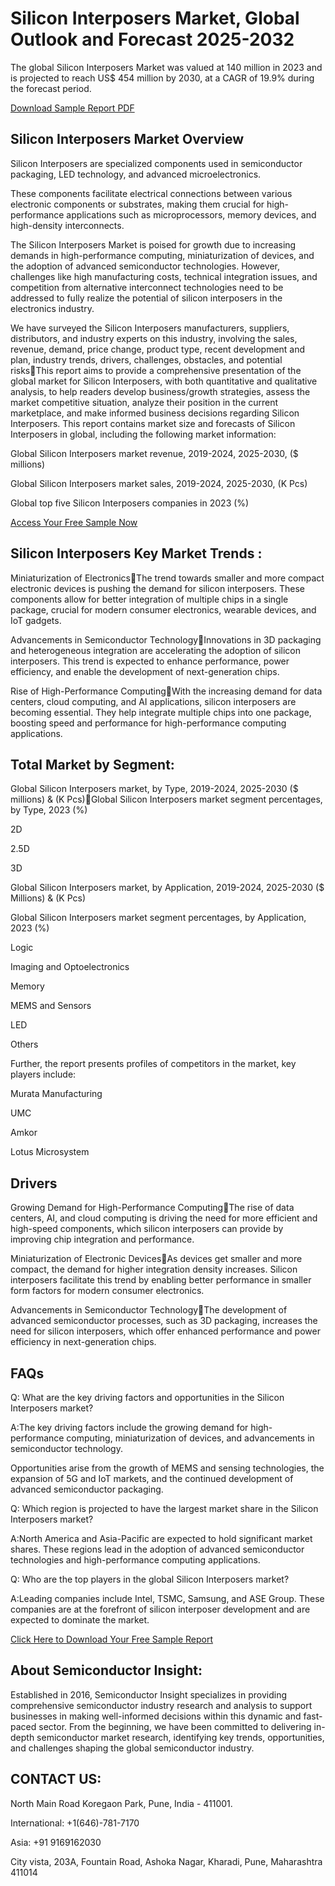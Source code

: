 <h1>Silicon Interposers Market, Global Outlook and Forecast 2025-2032</h1>

The global Silicon Interposers Market was valued at 140 million in 2023 and is projected to reach US$ 454 million by 2030, at a CAGR of 19.9% during the forecast period.

[Download Sample Report PDF ](https://semiconductorinsight.com/download-sample-report/?product_id=92842)

<h2>Silicon Interposers Market Overview</h2>

Silicon Interposers are specialized components used in semiconductor packaging, LED technology, and advanced microelectronics.

These components facilitate electrical connections between various electronic components or substrates, making them crucial for high-performance applications such as microprocessors, memory devices, and high-density interconnects.

The Silicon Interposers Market is poised for growth due to increasing demands in high-performance computing, miniaturization of devices, and the adoption of advanced semiconductor technologies. However, challenges like high manufacturing costs, technical integration issues, and competition from alternative interconnect technologies need to be addressed to fully realize the potential of silicon interposers in the electronics industry.

We have surveyed the Silicon Interposers manufacturers, suppliers, distributors, and industry experts on this industry, involving the sales, revenue, demand, price change, product type, recent development and plan, industry trends, drivers, challenges, obstacles, and potential risksThis report aims to provide a comprehensive presentation of the global market for Silicon Interposers, with both quantitative and qualitative analysis, to help readers develop business/growth strategies, assess the market competitive situation, analyze their position in the current marketplace, and make informed business decisions regarding Silicon Interposers. This report contains market size and forecasts of Silicon Interposers in global, including the following market information:

Global Silicon Interposers market revenue, 2019-2024, 2025-2030, ($ millions)

Global Silicon Interposers market sales, 2019-2024, 2025-2030, (K Pcs)

Global top five Silicon Interposers companies in 2023 (%)

  [Access Your Free Sample Now](https://semiconductorinsight.com/report/silicon-interposers-market/)

<h2>Silicon Interposers Key Market Trends  :</h2>

Miniaturization of ElectronicsThe trend towards smaller and more compact electronic devices is pushing the demand for silicon interposers. These components allow for better integration of multiple chips in a single package, crucial for modern consumer electronics, wearable devices, and IoT gadgets.

Advancements in Semiconductor TechnologyInnovations in 3D packaging and heterogeneous integration are accelerating the adoption of silicon interposers. This trend is expected to enhance performance, power efficiency, and enable the development of next-generation chips.

Rise of High-Performance ComputingWith the increasing demand for data centers, cloud computing, and AI applications, silicon interposers are becoming essential. They help integrate multiple chips into one package, boosting speed and performance for high-performance computing applications.

<h2>Total Market by Segment:</h2>

Global Silicon Interposers market, by Type, 2019-2024, 2025-2030 ($ millions) & (K Pcs)Global Silicon Interposers market segment percentages, by Type, 2023 (%)

2D

2.5D

3D

Global Silicon Interposers market, by Application, 2019-2024, 2025-2030 ($ Millions) & (K Pcs)

Global Silicon Interposers market segment percentages, by Application, 2023 (%)

Logic

Imaging and Optoelectronics

Memory

MEMS and Sensors

LED

Others

Further, the report presents profiles of competitors in the market, key players include:

Murata Manufacturing

UMC

Amkor

Lotus Microsystem

<h2>Drivers</h2>

Growing Demand for High-Performance ComputingThe rise of data centers, AI, and cloud computing is driving the need for more efficient and high-speed components, which silicon interposers can provide by improving chip integration and performance.

Miniaturization of Electronic DevicesAs devices get smaller and more compact, the demand for higher integration density increases. Silicon interposers facilitate this trend by enabling better performance in smaller form factors for modern consumer electronics.

Advancements in Semiconductor TechnologyThe development of advanced semiconductor processes, such as 3D packaging, increases the need for silicon interposers, which offer enhanced performance and power efficiency in next-generation chips.

<h2>FAQs</h2>

Q: What are the key driving factors and opportunities in the Silicon Interposers market?

A:The key driving factors include the growing demand for high-performance computing, miniaturization of devices, and advancements in semiconductor technology.

Opportunities arise from the growth of MEMS and sensing technologies, the expansion of 5G and IoT markets, and the continued development of advanced semiconductor packaging.

Q: Which region is projected to have the largest market share in the Silicon Interposers market?

A:North America and Asia-Pacific are expected to hold significant market shares. These regions lead in the adoption of advanced semiconductor technologies and high-performance computing applications.

Q: Who are the top players in the global Silicon Interposers market?

A:Leading companies include Intel, TSMC, Samsung, and ASE Group. These companies are at the forefront of silicon interposer development and are expected to dominate the market.

[Click Here to Download Your Free Sample Report 
](https://semiconductorinsight.com/download-sample-report/?product_id=92842)

<h2>About Semiconductor Insight:</h2>

Established in 2016, Semiconductor Insight specializes in providing comprehensive semiconductor industry research and analysis to support businesses in making well-informed decisions within this dynamic and fast-paced sector. From the beginning, we have been committed to delivering in-depth semiconductor market research, identifying key trends, opportunities, and challenges shaping the global semiconductor industry.

<h2>CONTACT US:</h2>

North Main Road Koregaon Park, Pune, India - 411001.

International: +1(646)-781-7170

Asia: +91 9169162030

City vista, 203A, Fountain Road, Ashoka Nagar, Kharadi, Pune, Maharashtra 411014


